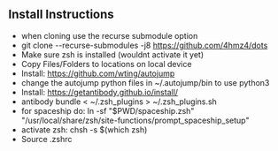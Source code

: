 
## Install Instructions
* when cloning use the recurse submodule option
* git clone --recurse-submodules -j8 https://github.com/4hmz4/dots
* Make sure zsh is installed (wouldnt activate it yet)
* Copy Files/Folders to locations on local device
* Install: https://github.com/wting/autojump
* change the autojump python files in ~/.autojump/bin to use python3
* Install: https://getantibody.github.io/install/
* antibody bundle < ~/.zsh_plugins > ~/.zsh_plugins.sh
* for spaceship do: ln -sf "$PWD/spaceship.zsh" "/usr/local/share/zsh/site-functions/prompt_spaceship_setup"
* activate zsh: chsh -s $(which zsh)
* Source .zshrc
